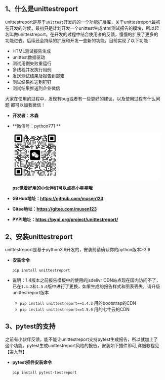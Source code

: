 #

##  1、什么是unittestreport

unittestreport是基于`unittest`开发的的一个功能扩展库，关于unittestreport最初在开发的时候，最初只是计划开发一个unittest生成html测试报告的模块，所以起名叫做unittestreport。在开发的过程中结合使用者的反馈，慢慢的扩展了更多的功能进去。后续还会持续的扩展和开发一些新的功能，目前实现了以下功能：

- HTML测试报告生成
- unittest数据驱动
- 测试用例失败重运行
- 多线程并发执行用例
- 发送测试结果及报告到邮箱
- 测试结果推送到钉钉
- 测试结果推送到企业微信

大家在使用的过程中，发现有bug或者有一些更好的建议，以及使用过程有什么问题 都可以加我微信！

- **开发者：木森**

- **微信号：python771 **

    ![1615966527541](.\img\wx.jpg)  
    
    **ps:觉着好用的小伙伴们可以点亮小星星哦**
    
- **GitHub地址：https://github.com/musen123**

- **Gitee地址：https://gitee.com/musen123**

- **PYPI地址：https://pypi.org/project/unittestreport/**

## 2、安装unittestreport

unittestreport是基于python3.6开发的，安装前请确认你的python版本>3.6

- **安装命令**

    `pip install unittestreport`

- 说明：1.4版本之前报告模板中的使用的jsdelivr CDN站点现在国内访问不了，已在`1.4.2`和`1.5.0`版中进行了更换，如果生成的报告样式和图表丢失，请升级unittestreport版本
    - `pip install unittestreport==1.4.2`  用的bootstrap的CDN
    - `pip install unittestreport==1.5.0`  用的七牛云的CDN


## 3、pytest的支持

之前有小伙伴反馈，能不能让unittestreport支持pytest生成报告，所以就加上了这个功能。pytest生成unittestreport风格的报告，安装如下插件即可,详细教程见【第九节】

- **pytest插件安装命令**

    `pip install pytest-testreport`



​    
